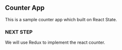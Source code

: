 ## Counter App

This is a sample counter app which built on React State.

### NEXT STEP

We will use Redux to implement the react counter. 
